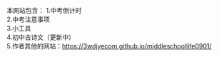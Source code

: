 本网站包含：
1.中考倒计时<br>
2.中考注意事项<br>
3.小工具<br>
4.初中古诗文（更新中）<br>
5.作者其他的网站：https://3wdjyecom.github.io/middleschoollife0901/<br>
